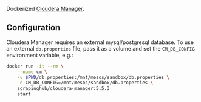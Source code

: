 Dockerized [Cloudera Manager](https://www.cloudera.com/content/www/en-us/products/cloudera-manager.html).

## Configuration

Cloudera Manager requires an external mysql/postgresql database. To use an
external `db.properties` file, pass it as a volume and set the `CM_DB_CONFIG`
environment variable, e.g.:


```sh
docker run -it --rm \
    --name cm \
	-v $PWD/db.properties:/mnt/mesos/sandbox/db.properties \
    -e CM_DB_CONFIG=/mnt/mesos/sandbox/db.properties \
    scrapinghub/cloudera-manager:5.5.3
    start
```
